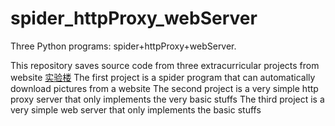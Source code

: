 # spider_httpProxy_webServer
Three Python programs: spider+httpProxy+webServer. 

This repository saves source code from three extracurricular projects from website [实验楼](www.shiyanlou.com)
The first project is a spider program that can automatically download pictures from a website
The second project is a very simple http proxy server that only implements the very basic stuffs
The third project is a very simple web server that only implements the basic stuffs
